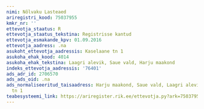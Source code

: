 ```yaml
---
nimi: Nõlvaku Lasteaed
ariregistri_kood: 75037955
kmkr_nr: ''
ettevotja_staatus: R
ettevotja_staatus_tekstina: Registrisse kantud
ettevotja_esmakande_kpv: 01.09.2016
ettevotja_aadress: .na
asukoht_ettevotja_aadressis: Kaselaane tn 1
asukoha_ehak_kood: 4014
asukoha_ehak_tekstina: Laagri alevik, Saue vald, Harju maakond
indeks_ettevotja_aadressis: '76401'
ads_adr_id: 2706570
ads_ads_oid: .na
ads_normaliseeritud_taisaadress: Harju maakond, Saue vald, Laagri alevik, Kaselaane
  tn 1
teabesysteemi_link: https://ariregister.rik.ee/ettevotja.py?ark=75037955&ref=rekvisiidid
---
```

